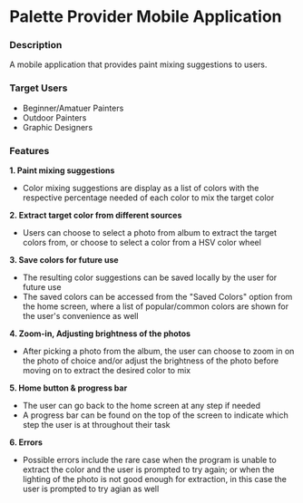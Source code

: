 # Palette Provider Mobile Application

### Description

A mobile application that provides paint mixing suggestions to users. 


### Target Users
* Beginner/Amatuer Painters
* Outdoor Painters
* Graphic Designers


### Features
**1. Paint mixing suggestions**
*  Color mixing suggestions are display as a list of colors with the respective percentage needed of each color to mix the target color

**2. Extract target color from different sources**
* Users can choose to select a photo from album to extract the target colors from, or choose to select a color from a HSV color wheel


**3. Save colors for future use**
* The resulting color suggestions can be saved locally by the user for future use
* The saved colors can be accessed from the "Saved Colors" option from the home screen, where a list of popular/common colors are shown for the user's convenience as well


**4. Zoom-in, Adjusting brightness of the photos**
* After picking a photo from the album, the user can choose to zoom in on the photo of choice and/or adjust the brightness of the photo before moving on to extract the desired color to mix

**5. Home button & progress bar**
* The user can go back to the home screen at any step if needed
* A progress bar can be found on the top of the screen to indicate which step the user is at throughout their task

**6. Errors**
* Possible errors include the rare case when the program is unable to extract the color and the user is prompted to try again; or when the lighting of the photo is not good enough for extraction, in this case the user is prompted to try agian as well
